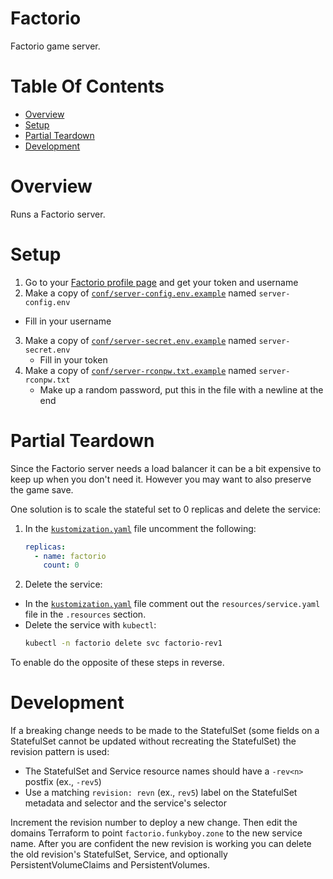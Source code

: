# Factorio
Factorio game server.

# Table Of Contents
- [Overview](#overview)
- [Setup](#setup)
- [Partial Teardown](#partial-teardown)
- [Development](#development)

# Overview
Runs a Factorio server.

# Setup

1. Go to your [Factorio profile page](https://www.factorio.com/profile) and get your token and username
2. Make a copy of [`conf/server-config.env.example`](./conf/server-config.env.example) named `server-config.env`
  - Fill in your username
3. Make a copy of [`conf/server-secret.env.example`](./conf/server-secret.env.example) named `server-secret.env`
   - Fill in your token
4. Make a copy of [`conf/server-rconpw.txt.example`](./conf/server-rconpw.txt.example) named `server-rconpw.txt`
   - Make up a random password, put this in the file with a newline at the end
   
# Partial Teardown
Since the Factorio server needs a load balancer it can be a bit expensive to keep up when you don't need it. However you may want to also preserve the game save.

One solution is to scale the stateful set to 0 replicas and delete the service:

1. In the [`kustomization.yaml`](./kustomization.yaml) file uncomment the following:
   ```yaml
   replicas:
     - name: factorio
       count: 0
   ```
2. Delete the service:
  - In the [`kustomization.yaml`](./kustomization.yaml) file comment out the `resources/service.yaml` file in the `.resources` section. 
  - Delete the service with `kubectl`:
    ```sh
    kubectl -n factorio delete svc factorio-rev1
    ```
    
To enable do the opposite of these steps in reverse.

# Development
If a breaking change needs to be made to the StatefulSet (some fields on a StatefulSet cannot be updated without recreating the StatefulSet) the revision pattern is used:

- The StatefulSet and Service resource names should have a `-rev<n>` postfix (ex., `-rev5`)
- Use a matching `revision: revn` (ex., `rev5`) label on the StatefulSet metadata and selector and the service's selector

Increment the revision number to deploy a new change. Then edit the domains Terraform to point `factorio.funkyboy.zone` to the new service name. After you are confident the new revision is working you can delete the old revision's StatefulSet, Service, and optionally PersistentVolumeClaims and PersistentVolumes.
